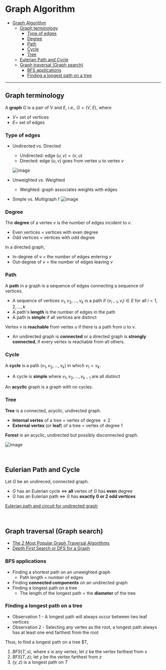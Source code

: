 # Graph Algorithm

- [Graph Algorithm](#graph-algorithm)
  - [Graph terminology](#graph-terminology)
    - [Type of edges](#type-of-edges)
    - [Degree](#degree)
    - [Path](#path)
    - [Cycle](#cycle)
    - [Tree](#tree)
  - [Eulerian Path and Cycle](#eulerian-path-and-cycle)
  - [Graph traversal (Graph search)](#graph-traversal-graph-search)
    - [BFS applications](#bfs-applications)
    - [Finding a longest path on a tree](#finding-a-longest-path-on-a-tree)

---

## Graph terminology

A **graph** $G$ is a pair of $V$ and $E$, i.e., $G = (V, E)$, where

- $V =$ set of vertices
- $E =$ set of edges

### Type of edges

- Undirected vs. Directed

  - Undirected: edge $(u, v) = (v, u)$
  - Directed: edge $(u, v)$ goes from vertex $u$ to vertex $v$

  ![image](https://storage.googleapis.com/algodailyrandomassets/curriculum/graphs/implementing-graphs-graph.png)

- Unweighted vs. Weighted

  - Weighted: graph associates weights with edges

- Simple vs. Multigraph
  f ![image](https://miro.medium.com/v2/resize:fit:1400/1*gc_apWNe2s9lXzbvl_HTYg.png)

### Degree

The **degree** of a vertex $v$ is the number of edges incident to $v$.

- Even vertices = vertices with even degree
- Odd vertices = vertices with odd degree

In a directed graph,

- In-degree of $v$ = the number of edges entering $v$
- Out-degree of $v$ = the number of edges leaving $v$

### Path

A **path** in a graph is a sequence of edges connecting a sequence of vertices.

- A sequence of vertices $v_1, v_2, \dots, v_k$ is a path if $(v_{i-1}, v_i) \in E$ for all $i = 1, 2, \dots, k$
- A path's **length** is the number of edges in the path
- A path is **simple** if all vertices are distinct

Vertex $v$ is **reachable** from vertex $u$ if there is a path from $u$ to $v$.

- An undirected graph is **connected** or a directed graph is **strongly connected**, if every vertex is reachable from all others.

### Cycle

A **cycle** is a path $(v_1, v_2, \dots, v_k)$ in which $v_1 = v_k$.

- A cycle is **simple** where $v_1, v_2, \dots, v_{k-1}$ are all distinct

An **acyclic** graph is a graph with no cycles.

### Tree

**Tree** is a connected, acyclic, undirected graph.

- **Internal vertex** of a tree = vertex of degree $\geq 2$
- **External vertex** (or **leaf**) of a tree = vertex of degree $1$

**Forest** is an acyclic, undirected but possibly disconnected graph.

![image](https://slideplayer.com/slide/6626226/23/images/6/Trees+A+tree+is+a+connected%2C+acyclic%2C+undirected+graph..jpg)

<br>

## Eulerian Path and Cycle

Let $G$ be an undireced, connected graph.

- $G$ has an Eulerian cycle $\iff$ **all** vertex of $G$ has **even** degree
- $G$ has an Eulerian path $\iff$ $G$ has **exactly 0 or 2 odd vertices**

[Eulerian path and circuit for undirected graph](https://www.geeksforgeeks.org/eulerian-path-and-circuit/)

<br>

## Graph traversal (Graph search)

- [The 2 Most Popular Graph Traversal Algorithms](https://www.graphable.ai/blog/best-graph-traversal-algorithms/)
- [Depth First Search or DFS for a Graph](https://www.geeksforgeeks.org/depth-first-search-or-dfs-for-a-graph/)

### BFS applications

- Finding a shortest path on an unweighted graph
  - Path length = number of edges
- Finding **connected components** on an undirected graph
- Finding a longest path on a tree
  - The length of the longest path = the **diameter** of the tree

### Finding a longest path on a tree

- Observation 1 - A longest path will always occur between two leaf vertices
- Observation 2 - Selecting any vertex as the root, a longest path always has at least one end farthest from the root

Thus, to find a longest path on a tree $T,
1. $BFS(T, s)$, where $s$ is any vertex; let $z$ be the vertex farthest from $s$
2. $BFS(T, z)$; let $y$ be the vertex farthest from $z$
3. $(y,z)$ is a longest path on $T$